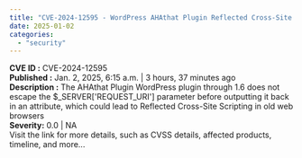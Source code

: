 ```yaml
---
title: "CVE-2024-12595 - WordPress AHAthat Plugin Reflected Cross-Site Scripting"
date: 2025-01-02
categories: 
  - "security"
---
```


**CVE ID :** CVE-2024-12595  
**Published :** Jan. 2, 2025, 6:15 a.m. | 3 hours, 37 minutes ago  
**Description :** The AHAthat Plugin WordPress plugin through 1.6 does not escape the $\_SERVER\['REQUEST\_URI'\] parameter before outputting it back in an attribute, which could lead to Reflected Cross-Site Scripting in old web browsers  
**Severity:** 0.0 | NA  
Visit the link for more details, such as CVSS details, affected products, timeline, and more...
